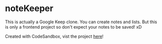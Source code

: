 # noteKeeper

This is actually a Google Keep clone. You can create notes and lists. But this is only a frontend project so don't expect your notes to be saved! xD

Created with CodeSandbox, vist the project <a href="https://3dwnlh-3000.csb.app/">here</a>!


